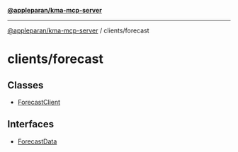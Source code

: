 [**@appleparan/kma-mcp-server**](../../README.md)

***

[@appleparan/kma-mcp-server](../../README.md) / clients/forecast

# clients/forecast

## Classes

- [ForecastClient](classes/ForecastClient.md)

## Interfaces

- [ForecastData](interfaces/ForecastData.md)

